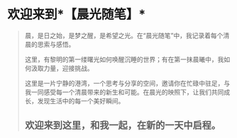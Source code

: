 # 欢迎来到*【晨光随笔】*

> 晨，是日之始，是梦之醒，是希望之光。在“晨光随笔”中，我记录着每个清晨的思索与感悟。
> 
> 这里，有黎明的第一缕曙光如何唤醒沉睡的世界；有在第一抹晨曦中，我如何汲取力量，迎接挑战。
> 
> 这里是一片宁静的港湾，一个思考与分享的空间，邀请你在忙碌中驻足，与我一同感受每一个清晨带来的新生和可能。在晨光的映照下，让我们共同成长，发现生活中的每一个美好瞬间。
> 
> <h2>欢迎来到这里，和我一起，在新的一天中启程。</h2>